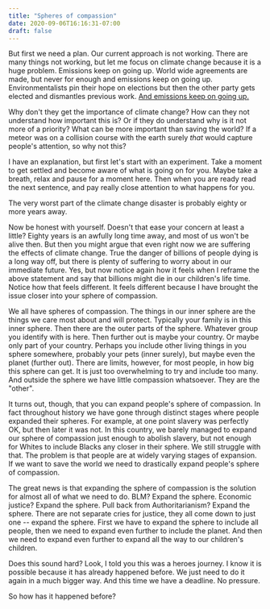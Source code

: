```yaml
---
title: "Spheres of compassion"
date: 2020-09-06T16:16:31-07:00
draft: false
---
```

But first we need a plan. Our current approach is not working. There are many things not working, but let me focus on climate change because it is a huge problem. Emissions keep on going up. World wide agreements are made, but never for enough and emissions keep on going up. Environmentalists pin their hope on elections but then the other party gets elected and dismantles previous work. [And emissions keep on going up.](https://ourworldindata.org/grapher/annual-co-emissions-by-region)

Why don't they get the importance of climate change? How can they not understand how important this is? Or if they do
understand why is it not more of a priority? What can be more important than saving the world? If a meteor was on a collision course with the earth surely *that* would capture people's
attention, so why not this?

I have an explanation, but first let's start with an experiment. Take a moment to get settled and become aware of what is going on for you. Maybe take a breath, relax and pause for a moment here. Then when you are ready read the next sentence, and pay really close attention to what happens for you.

The very worst part of the climate change disaster is probably eighty or more years away.

Now be honest with yourself. Doesn't that ease your concern at least a little? Eighty years
is an awfully long time away, and most of us won't be alive then. But then you
might argue that even right now we are suffering the effects of climate change. True the
danger of billions of people dying is a long way off, but there is plenty of
suffering to worry about in our immediate future. Yes, but now notice again how it
feels when I reframe the above statement and say that billions might die in our children's life time.
Notice how that feels different. It feels different because I have brought the issue closer into your sphere of compassion.

We all have spheres of compassion. The things in our inner sphere are the things we care most about and will protect. Typically your family is in this inner sphere. Then there are the outer parts of the sphere. Whatever group you identify with is here. Then further out is maybe your country. Or maybe only part of your country.
Perhaps you include other living things in you sphere somewhere, probably your pets (inner surely), but maybe even the planet (further out). There are limits, however, for most people, in how big this sphere can get. It is just too overwhelming to try and include too many. And outside the sphere we have little compassion whatsoever. They are the "other".

It turns out, though, that you can expand people's sphere of compassion. In fact throughout history we have gone through distinct stages where people expanded their spheres. For example, at one point slavery was perfectly OK, but then later it was not. In this country, we barely managed to expand our sphere of compassion just enough to abolish slavery, but not enough for Whites to include Blacks any closer in their sphere. We still struggle with that.  The problem is that people are at widely varying stages of expansion. If we want to save the world we need to drastically expand people's sphere of compassion.

The great news is that expanding the sphere of compassion is the solution for almost all of
what we need to do. BLM? Expand the sphere. Economic justice? Expand the sphere. Pull back from
Authoritarianism? Expand the sphere. There are not separate cries for justice, they all come
down to just one -- expand the sphere. First we have to expand the sphere to include all
people, then we need to expand even further to include the planet. And then we need to expand even further to expand all the way to our children's children.

Does this sound hard? Look, I told you this was a heroes journey. I know it is possible because it has already happened before. We just need to do it again in a much bigger way. And this time we have a deadline. No pressure.

So how has it happened before?
